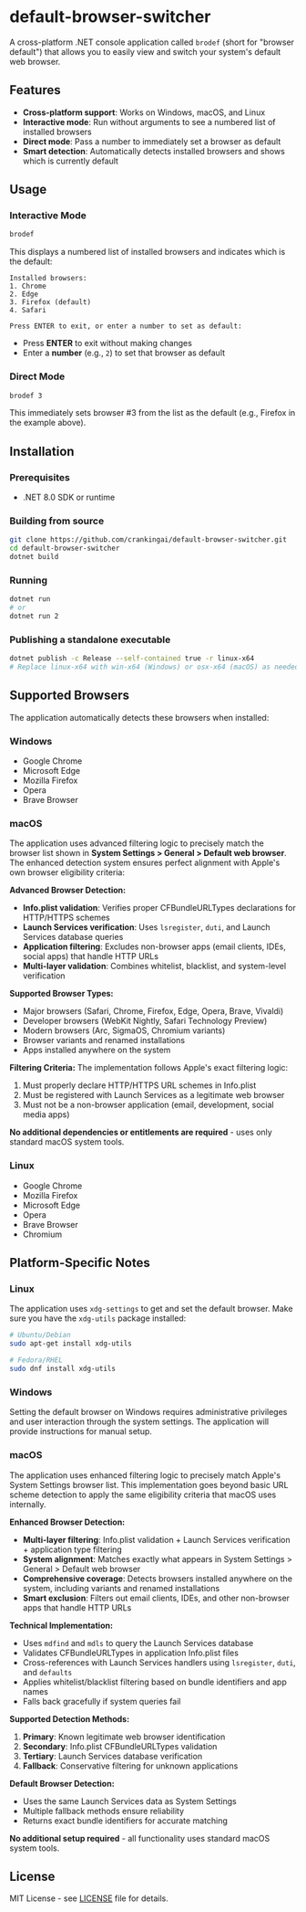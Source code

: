 # default-browser-switcher

A cross-platform .NET console application called `brodef` (short for "browser default") that allows you to easily view and switch your system's default web browser.

## Features

- **Cross-platform support**: Works on Windows, macOS, and Linux
- **Interactive mode**: Run without arguments to see a numbered list of installed browsers
- **Direct mode**: Pass a number to immediately set a browser as default
- **Smart detection**: Automatically detects installed browsers and shows which is currently default

## Usage

### Interactive Mode
```bash
brodef
```

This displays a numbered list of installed browsers and indicates which is the default:
```
Installed browsers:
1. Chrome
2. Edge  
3. Firefox (default)
4. Safari

Press ENTER to exit, or enter a number to set as default:
```

- Press **ENTER** to exit without making changes
- Enter a **number** (e.g., `2`) to set that browser as default

### Direct Mode
```bash
brodef 3
```

This immediately sets browser #3 from the list as the default (e.g., Firefox in the example above).

## Installation

### Prerequisites
- .NET 8.0 SDK or runtime

### Building from source
```bash
git clone https://github.com/crankingai/default-browser-switcher.git
cd default-browser-switcher
dotnet build
```

### Running
```bash
dotnet run
# or
dotnet run 2
```

### Publishing a standalone executable
```bash
dotnet publish -c Release --self-contained true -r linux-x64
# Replace linux-x64 with win-x64 (Windows) or osx-x64 (macOS) as needed
```

## Supported Browsers

The application automatically detects these browsers when installed:

### Windows
- Google Chrome
- Microsoft Edge
- Mozilla Firefox
- Opera
- Brave Browser

### macOS  
The application uses advanced filtering logic to precisely match the browser list shown in **System Settings > General > Default web browser**. The enhanced detection system ensures perfect alignment with Apple's own browser eligibility criteria:

**Advanced Browser Detection:**
- **Info.plist validation**: Verifies proper CFBundleURLTypes declarations for HTTP/HTTPS schemes
- **Launch Services verification**: Uses `lsregister`, `duti`, and Launch Services database queries
- **Application filtering**: Excludes non-browser apps (email clients, IDEs, social apps) that handle HTTP URLs
- **Multi-layer validation**: Combines whitelist, blacklist, and system-level verification

**Supported Browser Types:**
- Major browsers (Safari, Chrome, Firefox, Edge, Opera, Brave, Vivaldi)
- Developer browsers (WebKit Nightly, Safari Technology Preview)  
- Modern browsers (Arc, SigmaOS, Chromium variants)
- Browser variants and renamed installations
- Apps installed anywhere on the system

**Filtering Criteria:**
The implementation follows Apple's exact filtering logic:
1. Must properly declare HTTP/HTTPS URL schemes in Info.plist
2. Must be registered with Launch Services as a legitimate web browser
3. Must not be a non-browser application (email, development, social media apps)

**No additional dependencies or entitlements are required** - uses only standard macOS system tools.

### Linux
- Google Chrome
- Mozilla Firefox
- Microsoft Edge
- Opera
- Brave Browser
- Chromium

## Platform-Specific Notes

### Linux
The application uses `xdg-settings` to get and set the default browser. Make sure you have the `xdg-utils` package installed:
```bash
# Ubuntu/Debian
sudo apt-get install xdg-utils

# Fedora/RHEL
sudo dnf install xdg-utils
```

### Windows
Setting the default browser on Windows requires administrative privileges and user interaction through the system settings. The application will provide instructions for manual setup.

### macOS
The application uses enhanced filtering logic to precisely match Apple's System Settings browser list. This implementation goes beyond basic URL scheme detection to apply the same eligibility criteria that macOS uses internally.

**Enhanced Browser Detection:**
- **Multi-layer filtering**: Info.plist validation + Launch Services verification + application type filtering
- **System alignment**: Matches exactly what appears in System Settings > General > Default web browser  
- **Comprehensive coverage**: Detects browsers installed anywhere on the system, including variants and renamed installations
- **Smart exclusion**: Filters out email clients, IDEs, and other non-browser apps that handle HTTP URLs

**Technical Implementation:**
- Uses `mdfind` and `mdls` to query the Launch Services database
- Validates CFBundleURLTypes in application Info.plist files
- Cross-references with Launch Services handlers using `lsregister`, `duti`, and `defaults`
- Applies whitelist/blacklist filtering based on bundle identifiers and app names
- Falls back gracefully if system queries fail

**Supported Detection Methods:**
1. **Primary**: Known legitimate web browser identification
2. **Secondary**: Info.plist CFBundleURLTypes validation  
3. **Tertiary**: Launch Services database verification
4. **Fallback**: Conservative filtering for unknown applications

**Default Browser Detection:**
- Uses the same Launch Services data as System Settings
- Multiple fallback methods ensure reliability
- Returns exact bundle identifiers for accurate matching

**No additional setup required** - all functionality uses standard macOS system tools.

## License

MIT License - see [LICENSE](LICENSE) file for details.
